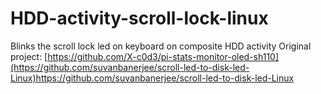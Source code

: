 # HDD-activity-scroll-lock-linux
Blinks the scroll lock led on keyboard on composite HDD activity
Original project: [https://github.com/X-c0d3/pi-stats-monitor-oled-sh110](https://github.com/suvanbanerjee/scroll-led-to-disk-led-Linux)https://github.com/suvanbanerjee/scroll-led-to-disk-led-Linux<br>
